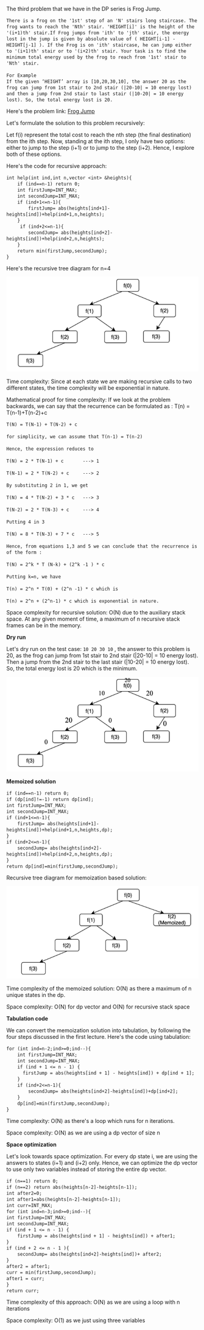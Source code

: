 The third problem that we have in the DP series is Frog Jump.

```
There is a frog on the '1st' step of an 'N' stairs long staircase. The frog wants to reach the 'Nth' stair. 'HEIGHT[i]' is the height of the '(i+1)th' stair.If Frog jumps from 'ith' to 'jth' stair, the energy lost in the jump is given by absolute value of ( HEIGHT[i-1] - HEIGHT[j-1] ). If the Frog is on 'ith' staircase, he can jump either to '(i+1)th' stair or to '(i+2)th' stair. Your task is to find the minimum total energy used by the frog to reach from '1st' stair to 'Nth' stair.

For Example
If the given ‘HEIGHT’ array is [10,20,30,10], the answer 20 as the frog can jump from 1st stair to 2nd stair (|20-10| = 10 energy lost) and then a jump from 2nd stair to last stair (|10-20| = 10 energy lost). So, the total energy lost is 20.
```

Here's the problem link: [Frog Jump](https://www.codingninjas.com/studio/problems/frog-jump_3621012)

Let's formulate the solution to this problem recursively:

Let f(i) represent the total cost to reach the nth step (the final destination) from the ith step. Now, standing at the ith step, I only have two options: either to jump to the step (i+1) or to jump to the step (i+2). Hence, I explore both of these options.

Here's the code for recursive approach:

```
int help(int ind,int n,vector <int> &heights){
    if (ind==n-1) return 0;
    int firstJump=INT_MAX;
    int secondJump=INT_MAX;
    if (ind+1<=n-1){
        firstJump= abs(heights[ind+1]-heights[ind])+help(ind+1,n,heights);
    }
     if (ind+2<=n-1){
        secondJump= abs(heights[ind+2]-heights[ind])+help(ind+2,n,heights);
    }
    return min(firstJump,secondJump);
}
```

Here's the recursive tree diagram for n=4

![Frog-Jump-Recursive-Tree-Diagram](../assets/Frog-Jump-Recursive-Tree-Diagram.png)

Time complexity: Since at each state we are making recursive calls to two different states, the time complexity will be exponential in nature.

Mathematical proof for time complexity: If we look at the problem backwards, we can say that the recurrence can be formulated as : T(n) = T(n-1)+T(n-2)+c 

```
T(N) = T(N-1) + T(N-2) + c

for simplicity, we can assume that T(n-1) = T(n-2)

Hence, the expression reduces to 

T(N) = 2 * T(N-1) + c       ---> 1

T(N-1) = 2 * T(N-2) + c     ---> 2

By substituting 2 in 1, we get

T(N) = 4 * T(N-2) + 3 * c   ---> 3

T(N-2) = 2 * T(N-3) + c     ---> 4

Putting 4 in 3
 
T(N) = 8 * T(N-3) + 7 * c   ---> 5

Hence, from equations 1,3 and 5 we can conclude that the recurrence is of the form :

T(N) = 2^k * T (N-k) + (2^k -1 ) * c

Putting k=n, we have 

T(n) = 2^n * T(0) + (2^n -1) * c which is 

T(n) = 2^n + (2^n-1) * c which is exponential in nature.
```

Space complexity for recursive solution: O(N) due to the auxiliary stack space. At any given moment of time, a maximum of n recursive stack frames can be in the memory.

**Dry run**

Let's dry run on the test case: `10 20 30 10` , the answer to this problem is 20, as the frog can jump from 1st stair to 2nd stair (|20-10| = 10 energy lost).  Then a jump from the 2nd stair to the last stair (|10-20| = 10 energy lost). So, the total energy lost is 20 which is the minimum. 

![Frog-jump-dry-run](../assets/Frog-jump-dry-run.png)

**Memoized solution**

```
if (ind==n-1) return 0;
if (dp[ind]!=-1) return dp[ind];
int firstJump=INT_MAX;
int secondJump=INT_MAX;
if (ind+1<=n-1){
    firstJump= abs(heights[ind+1]-heights[ind])+help(ind+1,n,heights,dp);
}
if (ind+2<=n-1){
    secondJump= abs(heights[ind+2]-heights[ind])+help(ind+2,n,heights,dp);
}
return dp[ind]=min(firstJump,secondJump);
```

Recursive tree diagram for memoization based solution:

![Frog-Jump-Memoization-Tree-Diagram.png](../assets/Frog-Jump-Memoization-Tree-Diagram.png)

Time complexity of the memoized solution: O(N) as there a maximum of n unique states in the dp.

Space complexity: O(N) for dp vector and O(N) for recursive stack space

**Tabulation code**

We can convert the memoization solution into tabulation, by following the four steps discussed in the first lecture. Here's the code using tabulation:

```
for (int ind=n-2;ind>=0;ind--){
    int firstJump=INT_MAX;
    int secondJump=INT_MAX;
    if (ind + 1 <= n - 1) {
      firstJump = abs(heights[ind + 1] - heights[ind]) + dp[ind + 1];
    }
    if (ind+2<=n-1){
        secondJump= abs(heights[ind+2]-heights[ind])+dp[ind+2];
    }
    dp[ind]=min(firstJump,secondJump);
}
```

Time complexity: O(N) as there's a loop which runs for n iterations.

Space complexity: O(N) as we are using a dp vector of size n

**Space optimization**

Let's look towards space optimization. For every dp state i, we are using the answers to states (i+1) and (i+2) only. Hence, we can optimize the dp vector to use only two variables instead of storing the entire dp vector.

```
if (n==1) return 0;
if (n==2) return abs(heights[n-2]-heights[n-1]);
int after2=0;
int after1=abs(heights[n-2]-heights[n-1]);
int curr=INT_MAX;
for (int ind=n-3;ind>=0;ind--){
int firstJump=INT_MAX;
int secondJump=INT_MAX;
if (ind + 1 <= n - 1) {
    firstJump = abs(heights[ind + 1] - heights[ind]) + after1;
}
if (ind + 2 <= n - 1 ){
    secondJump= abs(heights[ind+2]-heights[ind])+ after2;
}
after2 = after1;
curr = min(firstJump,secondJump);
after1 = curr;
}
return curr;
```

Time complexity of this approach: O(N) as we are using a loop with n iterations

Space complexity: O(1) as we just using three variables